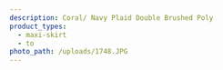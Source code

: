 ```yaml
---
description: Coral/ Navy Plaid Double Brushed Poly
product_types:
  - maxi-skirt
  - to
photo_path: /uploads/1748.JPG
---
```

